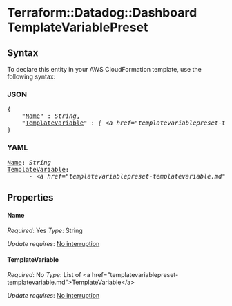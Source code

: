 # Terraform::Datadog::Dashboard TemplateVariablePreset

## Syntax

To declare this entity in your AWS CloudFormation template, use the following syntax:

### JSON

<pre>
{
    "<a href="#name" title="Name">Name</a>" : <i>String</i>,
    "<a href="#templatevariable" title="TemplateVariable">TemplateVariable</a>" : <i>[ &lt;a href=&#34;templatevariablepreset-templatevariable.md&#34;&gt;TemplateVariable&lt;/a&gt;, ... ]</i>
}
</pre>

### YAML

<pre>
<a href="#name" title="Name">Name</a>: <i>String</i>
<a href="#templatevariable" title="TemplateVariable">TemplateVariable</a>: <i>
      - &lt;a href=&#34;templatevariablepreset-templatevariable.md&#34;&gt;TemplateVariable&lt;/a&gt;</i>
</pre>

## Properties

#### Name

_Required_: Yes
_Type_: String

_Update requires_: [No interruption](https://docs.aws.amazon.com/AWSCloudFormation/latest/UserGuide/using-cfn-updating-stacks-update-behaviors.html#update-no-interrupt)

#### TemplateVariable

_Required_: No
_Type_: List of &lt;a href=&#34;templatevariablepreset-templatevariable.md&#34;&gt;TemplateVariable&lt;/a&gt;

_Update requires_: [No interruption](https://docs.aws.amazon.com/AWSCloudFormation/latest/UserGuide/using-cfn-updating-stacks-update-behaviors.html#update-no-interrupt)


